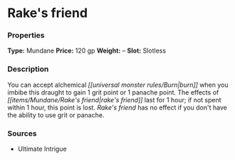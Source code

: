 ﻿---
Title: "Rake's friend"
Type: "Mundane"
Price: "120 gp"
Weight: "–"
Slot: "Slotless"
Description: |
  "You can accept alchemical burn when you imbibe this draught to gain 1 grit point or 1 panache point. The effects of rake's friend last for 1 hour; if not spent within 1 hour, this point is lost. Rake's friend has no effect if you don't have the ability to use grit or panache."
Sources: "['Ultimate Intrigue']"
---

# Rake's friend

### Properties

**Type:** Mundane **Price:** 120 gp **Weight:** – **Slot:** Slotless

### Description

You can accept alchemical _[[universal monster rules/Burn|burn]]_ when you imbibe this draught to gain 1 grit point or 1 panache point. The effects of _[[items/Mundane/Rake's friend|rake's friend]]_ last for 1 hour; if not spent within 1 hour, this point is lost. _Rake's friend_ has no effect if you don't have the ability to use grit or panache.

### Sources

* Ultimate Intrigue